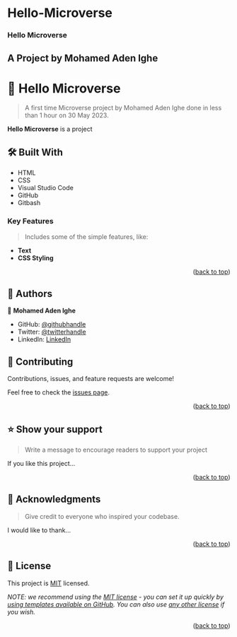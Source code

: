 # Hello-Microverse

<div><a name="readme-top"></a>

  <h3><b>Hello Microverse</b></h3>
    <h2><b>A Project by Mohamed Aden Ighe</b></h2>

</div>

<!-- PROJECT DESCRIPTION -->

# 📖 Hello Microverse <a name="about-project"></a>

> A first time Microverse project by Mohamed Aden Ighe done in less than 1 hour on 30 May 2023. 

**Hello Microverse** is a project

## 🛠 Built With <a name="built-with"></a>
- HTML 
- CSS
- Visual Studio Code
- GitHub
- Gitbash


<!-- Features -->

### Key Features <a name="key-features"></a>

> Includes some of the simple features, like:

- **Text**
- **CSS Styling**
<p align="right">(<a href="#readme-top">back to top</a>)</p>

<!-- AUTHORS -->

## 👥 Authors <a name="authors"></a>

👤 **Mohamed Aden Ighe**

- GitHub: [@githubhandle](https://github.com/katarighe)
- Twitter: [@twitterhandle](https://twitter.com/katarighe)
- LinkedIn: [LinkedIn](https://linkedin.com/in/katarighe)

<!-- CONTRIBUTING -->

## 🤝 Contributing <a name="contributing"></a>

Contributions, issues, and feature requests are welcome!

Feel free to check the [issues page](../../issues/).

<p align="right">(<a href="#readme-top">back to top</a>)</p>

<!-- SUPPORT -->

## ⭐️ Show your support <a name="support"></a>

> Write a message to encourage readers to support your project

If you like this project...

<p align="right">(<a href="#readme-top">back to top</a>)</p>

<!-- ACKNOWLEDGEMENTS -->

## 🙏 Acknowledgments <a name="acknowledgements"></a>

> Give credit to everyone who inspired your codebase.

I would like to thank...

<p align="right">(<a href="#readme-top">back to top</a>)</p>

<!-- LICENSE -->

## 📝 License <a name="license"></a>

This project is [MIT](./LICENSE) licensed.

_NOTE: we recommend using the [MIT license](https://choosealicense.com/licenses/mit/) - you can set it up quickly by [using templates available on GitHub](https://docs.github.com/en/communities/setting-up-your-project-for-healthy-contributions/adding-a-license-to-a-repository). You can also use [any other license](https://choosealicense.com/licenses/) if you wish._

<p align="right">(<a href="#readme-top">back to top</a>)</p>
